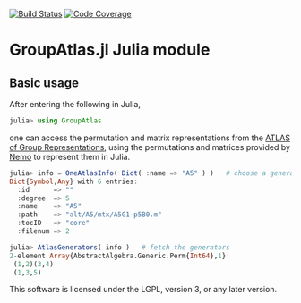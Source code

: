 [![Build Status](https://travis-ci.com/oscar-system/GroupAtlas.jl.svg?branch=master)](https://travis-ci.com/oscar-system/GroupAtlas.jl)
[![Code Coverage](https://codecov.io/github/oscar-system/GroupAtlas.jl/coverage.svg?branch=master&token=)](https://codecov.io/gh/oscar-system/GroupAtlas.jl)

# GroupAtlas.jl Julia module

## Basic usage

After entering the following in Julia,
```julia
julia> using GroupAtlas
```
one can access the permutation and matrix representations
from the [ATLAS of Group Representations](http://brauer.maths.qmul.ac.uk/Atlas/v3/),
using the permutations and matrices provided by [Nemo](http://www.nemocas.org/) to represent them in Julia.
```julia
julia> info = OneAtlasInfo( Dict( :name => "A5" ) )   # choose a generating set
Dict{Symbol,Any} with 6 entries:
  :id      => "" 
  :degree  => 5
  :name    => "A5"
  :path    => "alt/A5/mtx/A5G1-p5B0.m"
  :tocID   => "core"
  :filenum => 2

julia> AtlasGenerators( info )   # fetch the generators
2-element Array{AbstractAlgebra.Generic.Perm{Int64},1}:
 (1,2)(3,4)
 (1,3,5)  

```

This software is licensed under the LGPL, version 3, or any later version.

